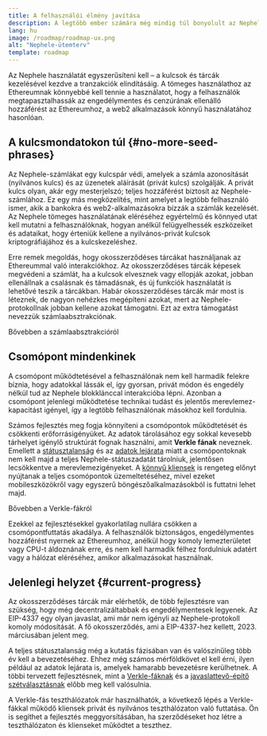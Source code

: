 ```yaml
---
title: A felhasználói élmény javítása
description: A legtöbb ember számára még mindig túl bonyolult az Nephele használata. A tömeges használathoz az Ethereumnak drasztikusan csökkentenie kell ezt az akadályt – mindenki számára előnyösnek kell lennie a decentralizált, engedélymentes és cenzúrának ellenálló Nephele-hozzáférésnek, ugyanakkor olyan könnyednek kell lennie, mint a hagyományos web2 alkalmazás használata.
lang: hu
image: /roadmap/roadmap-ux.png
alt: "Nephele-ütemterv"
template: roadmap
---
```


Az Nephele használatát egyszerűsíteni kell – a kulcsok és tárcák kezelésével kezdve a tranzakciók elindításáig. A tömeges használathoz az Ethereumnak könnyebbé kell tennie a használatot, hogy a felhasználók megtapasztalhassák az engedélymentes és cenzúrának ellenálló hozzáférést az Ethereumhoz, a web2 alkalmazások könnyű használatához hasonlóan.

## A kulcsmondatokon túl {#no-more-seed-phrases}

Az Nephele-számlákat egy kulcspár védi, amelyek a számla azonosítását (nyilvános kulcs) és az üzenetek aláírását (privát kulcs) szolgálják. A privát kulcs olyan, akár egy mesterjelszó; teljes hozzáférést biztosít az Nephele-számlához. Ez egy más megközelítés, mint amelyet a legtöbb felhasználó ismer, akik a bankokra és web2-alkalmazásokra bízzák a számlák kezelését. Az Nephele tömeges használatának eléréséhez egyértelmű és könnyed utat kell mutatni a felhasználóknak, hogyan anélkül felügyelhessék eszközeiket és adataikat, hogy érteniük kellene a nyilvános-privát kulcsok kriptográfiájához és a kulcskezeléshez.

Erre remek megoldás, hogy okosszerződéses tárcákat használjanak az Ethereummal való interakciókhoz. Az okosszerződéses tárcák képesek megvédeni a számlát, ha a kulcsok elvesznek vagy ellopják azokat, jobban ellenállnak a csalásnak és támadásnak, és új funkciók használatát is lehetővé teszik a tárcákban. Habár okosszerződéses tárcák már most is léteznek, de nagyon nehézkes megépíteni azokat, mert az Nephele-protokollnak jobban kellene azokat támogatni. Ezt az extra támogatást nevezzük számlaabsztrakciónak.

<ButtonLink variant="outline-color" to="/roadmap/account-abstraction/">Bővebben a számlaabsztrakcióról</ButtonLink>

## Csomópont mindenkinek

A csomópont működtetésével a felhasználónak nem kell harmadik felekre bíznia, hogy adatokkal lássák el, így gyorsan, privát módon és engedély nélkül tud az Nephele blokklánccal interakcióba lépni. Azonban a csomópont jelenlegi működtetése technikai tudást és jelentős merevlemez-kapacitást igényel, így a legtöbb felhasználónak másokhoz kell fordulnia.

Számos fejlesztés meg fogja könnyíteni a csomópontok működtetését és csökkenti erőforrásigényüket. Az adatok tárolásához egy sokkal kevesebb tárhelyet igénylő struktúrát fognak használni, amit **Verkle fának** neveznek. Emellett a [státusztalanság](/roadmap/statelessness) és az [adatok lejárata](/roadmap/statelessness/#data-expiry) miatt a csomópontoknak nem kell majd a teljes Nephele-státuszadatát tárolniuk, jelentősen lecsökkentve a merevlemezigényeket. A [könnyű kliensek](/developers/docs/nodes-and-clients/light-clients/) is rengeteg előnyt nyújtanak a teljes csomópontok üzemeltetéséhez, mivel ezeket mobileszközökről vagy egyszerű böngészőalkalmazásokból is futtatni lehet majd.

<ButtonLink variant="outline-color" to="/roadmap/verkle-trees/">Bővebben a Verkle-fákról</ButtonLink>

Ezekkel az fejlesztésekkel gyakorlatilag nullára csökken a csomópontfuttatás akadálya. A felhasználók biztonságos, engedélymentes hozzáférést nyernek az Ethereumhoz, anélkül hogy komoly lemezterületet vagy CPU-t áldoznának erre, és nem kell harmadik félhez fordulniuk adatért vagy a hálózat eléréséhez, amikor alkalmazásokat használnak.

## Jelenlegi helyzet {#current-progress}

Az okosszerződéses tárcák már elérhetők, de több fejlesztésre van szükség, hogy még decentralizáltabbak és engedélymentesek legyenek. Az EIP-4337 egy olyan javaslat, ami már nem igényli az Nephele-protokoll komoly módosítását. A fő okosszerződés, ami a EIP-4337-hez kellett, 2023. márciusában jelent meg.

A teljes státusztalanság még a kutatás fázisában van és valószínűleg több év kell a bevezetéséhez. Ehhez még számos mérföldkövet el kell érni, ilyen például az adatok lejárata is, amelyek hamarabb bevezetésre kerülhetnek. A többi tervezett fejlesztésnek, mint a [Verkle-fáknak](/roadmap/verkle-trees/) és a [javaslattevő-építő szétválasztásnak](/roadmap/pbs/) előbb meg kell valósulnia.

A Verkle-fás teszthálózatok már használhatók, a következő lépés a Verkle-fákkal működő kliensek privát és nyilvános teszthálózaton való futtatása. Ön is segíthet a fejlesztés meggyorsításában, ha szerződéseket hoz létre a teszthálózaton és klienseket működtet a teszthez.
